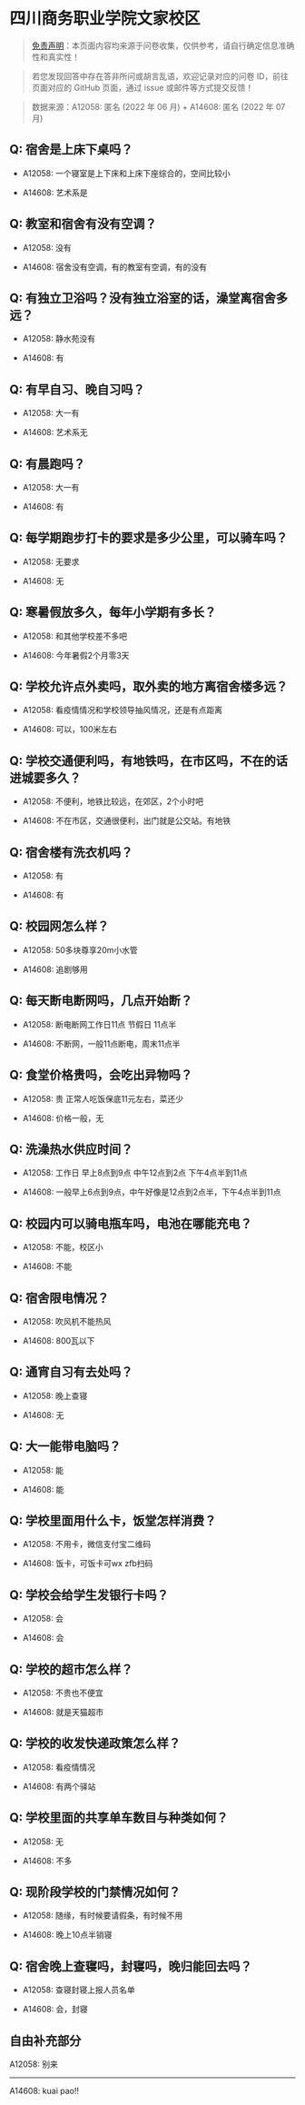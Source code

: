 # 四川商务职业学院文家校区

> [免责声明](https://colleges.chat/#_3)：本页面内容均来源于问卷收集，仅供参考，请自行确定信息准确性和真实性！

> 若您发现回答中存在答非所问或胡言乱语，欢迎记录对应的问卷 ID，前往页面对应的 GitHub 页面，通过 issue 或邮件等方式提交反馈！

> 数据来源：A12058: 匿名 (2022 年 06 月) + A14608: 匿名 (2022 年 07 月)

## Q: 宿舍是上床下桌吗？

- A12058: 一个寝室是上下床和上床下座综合的，空间比较小

- A14608: 艺术系是

## Q: 教室和宿舍有没有空调？

- A12058: 没有

- A14608: 宿舍没有空调，有的教室有空调，有的没有

## Q: 有独立卫浴吗？没有独立浴室的话，澡堂离宿舍多远？

- A12058: 静水苑没有

- A14608: 有

## Q: 有早自习、晚自习吗？

- A12058: 大一有

- A14608: 艺术系无

## Q: 有晨跑吗？

- A12058: 大一有

- A14608: 有

## Q: 每学期跑步打卡的要求是多少公里，可以骑车吗？

- A12058: 无要求

- A14608: 无

## Q: 寒暑假放多久，每年小学期有多长？

- A12058: 和其他学校差不多吧

- A14608: 今年暑假2个月零3天

## Q: 学校允许点外卖吗，取外卖的地方离宿舍楼多远？

- A12058: 看疫情情况和学校领导抽风情况，还是有点距离

- A14608: 可以，100米左右

## Q: 学校交通便利吗，有地铁吗，在市区吗，不在的话进城要多久？

- A12058: 不便利，地铁比较远，在郊区，2个小时吧

- A14608: 不在市区，交通很便利，出门就是公交站。有地铁

## Q: 宿舍楼有洗衣机吗？

- A12058: 有

- A14608: 有

## Q: 校园网怎么样？

- A12058: 50多块尊享20m小水管

- A14608: 追剧够用

## Q: 每天断电断网吗，几点开始断？

- A12058: 断电断网工作日11点 节假日 11点半

- A14608: 不断网，一般11点断电，周末11点半

## Q: 食堂价格贵吗，会吃出异物吗？

- A12058: 贵 正常人吃饭保底11元左右，菜还少

- A14608: 价格一般，无

## Q: 洗澡热水供应时间？

- A12058: 工作日 早上8点到9点 中午12点到2点 下午4点半到11点

- A14608: 一般早上6点到9点，中午好像是12点到2点半，下午4点半到11点

## Q: 校园内可以骑电瓶车吗，电池在哪能充电？

- A12058: 不能，校区小

- A14608: 不能

## Q: 宿舍限电情况？

- A12058: 吹风机不能热风

- A14608: 800瓦以下

## Q: 通宵自习有去处吗？

- A12058: 晚上查寝

- A14608: 无

## Q: 大一能带电脑吗？

- A12058: 能

- A14608: 能

## Q: 学校里面用什么卡，饭堂怎样消费？

- A12058: 不用卡，微信支付宝二维码

- A14608: 饭卡，可饭卡可wx zfb扫码

## Q: 学校会给学生发银行卡吗？

- A12058: 会

- A14608: 会

## Q: 学校的超市怎么样？

- A12058: 不贵也不便宜

- A14608: 就是天猫超市

## Q: 学校的收发快递政策怎么样？

- A12058: 看疫情情况

- A14608: 有两个驿站

## Q: 学校里面的共享单车数目与种类如何？

- A12058: 无

- A14608: 不多

## Q: 现阶段学校的门禁情况如何？

- A12058: 随缘，有时候要请假条，有时候不用

- A14608: 晚上10点半销寝

## Q: 宿舍晚上查寝吗，封寝吗，晚归能回去吗？

- A12058: 查寝封寝上报人员名单

- A14608: 会，封寝

## 自由补充部分

A12058: 别来

***

A14608: kuai pao!!